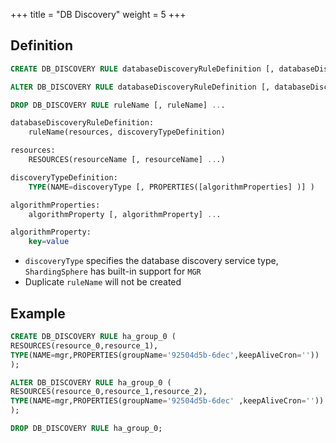 +++
title = "DB Discovery"
weight = 5
+++

## Definition

```sql
CREATE DB_DISCOVERY RULE databaseDiscoveryRuleDefinition [, databaseDiscoveryRuleDefinition] ...

ALTER DB_DISCOVERY RULE databaseDiscoveryRuleDefinition [, databaseDiscoveryRuleDefinition] ...

DROP DB_DISCOVERY RULE ruleName [, ruleName] ...

databaseDiscoveryRuleDefinition:
    ruleName(resources, discoveryTypeDefinition)

resources:
    RESOURCES(resourceName [, resourceName] ...)

discoveryTypeDefinition:
    TYPE(NAME=discoveryType [, PROPERTIES([algorithmProperties] )] )

algorithmProperties:
    algorithmProperty [, algorithmProperty] ...

algorithmProperty:
    key=value                          
```
- `discoveryType` specifies the database discovery service type, `ShardingSphere` has built-in support for `MGR`
- Duplicate `ruleName` will not be created

## Example

```sql
CREATE DB_DISCOVERY RULE ha_group_0 (
RESOURCES(resource_0,resource_1),
TYPE(NAME=mgr,PROPERTIES(groupName='92504d5b-6dec',keepAliveCron=''))
);

ALTER DB_DISCOVERY RULE ha_group_0 (
RESOURCES(resource_0,resource_1,resource_2),
TYPE(NAME=mgr,PROPERTIES(groupName='92504d5b-6dec' ,keepAliveCron=''))
);

DROP DB_DISCOVERY RULE ha_group_0;
```
